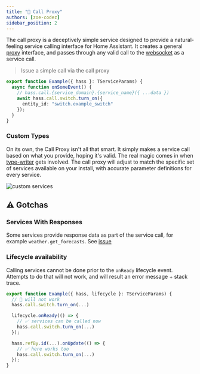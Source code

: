 ```yaml
---
title: "📣 Call Proxy"
authors: [zoe-codez]
sidebar_position: 2
---
```


The call proxy is a deceptively simple service designed to provide a natural-feeling service calling interface for Home Assistant.
It creates a general [proxy](https://developer.mozilla.org/en-US/docs/Web/JavaScript/Reference/Global_Objects/Proxy) interface, and passes through any valid call to the [websocket](/docs/home-automation/hass/websocket-api) as a service call.

> Issue a simple call via the call proxy

```typescript
export function Example({ hass }: TServiceParams) {
  async function onSomeEvent() {
    // hass.call.{service_domain}.{service_name}({ ...data })
    await hass.call.switch.turn_on({
      entity_id: "switch.example_switch"
    });
  }
}
```

### Custom Types

On its own, the Call Proxy isn't all that smart. It simply makes a service call based on what you provide, hoping it's valid.
The real magic comes in when [type-writer](/docs/home-automation/type-writer) gets involved.
The call proxy will adjust to match the specific set of services available on your install, with accurate parameter definitions for every service.

![custom services](/img/custom_services.png)

## ⚠️ Gotchas

### Services With Responses

Some services provide response data as part of the service call, for example `weather.get_forecasts`.
See [issue](https://github.com/Digital-Alchemy-TS/hass/issues/34)

### Lifecycle availability

Calling services cannot be done prior to the `onReady` lifecycle event.
Attempts to do that will not work, and will result an error message + stack trace.

```typescript
export function Example({ hass, lifecycle }: TServiceParams) {
  // 🛑 will not work
  hass.call.switch.turn_on(...)

  lifecycle.onReady(() => {
    // ✅ services can be called now
    hass.call.switch.turn_on(...)
  });

  hass.refBy.id(...).onUpdate(() => {
    // ✅ here works too
    hass.call.switch.turn_on(...)
  });
}
```
